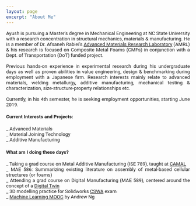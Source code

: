 ```yaml
---
layout: page
excerpt: "About Me"
---
```

<!---(font-family: "San Francisco", "Roboto", "Segoe UI";)--> 



<div style="text-align: justify"> 
<span style="font-family:San Francisco, Roboto, Segoe UI; font-size:10pt;">
  
Ayush is pursuing a Master's degree in Mechanical Engineering at NC State University with a research concentration in structural mechanics, materials & manufacturing. He is a member of Dr. Afsaneh Rabiei's <a href="https://people.engr.ncsu.edu/arabiei/">Advanced Materials Research Laboratory</a> (AMRL) & his research is focused on Composite Metal Foams (CMFs) in conjunction with a Dept. of Transportation (DoT) funded project.<br />
<br />
Previous hands-on experience in experimental research during his undergraduate days as well as proven abilities in value engineering, design & benchmarking during employment with a Japanese firm. Research interests mainly relate to advanced materials, welding metallurgy, additive manufacturing, mechanical testing & characterization, size-structure-property relationships etc. 
<br />
<br />
Currently, in his 4th semester, he is seeking employment opportunities, starting June 2019.

<h4>Current Interests and Projects:</h4> 
_ Advanced Materials <br />
_ Material Joining Technology<br />
_ Additive Manufacturing

<h4>What am I doing these days? </h4>
_ Taking a grad course on Metal Additive Manufacturing (ISE 789), taught at <a href="https://www.camal.ncsu.edu/">CAMAL</a><br />
_ MAE 586: Summarizing existing literature on assembly of metal-based cellular structures (or foams) <br />
_ Attending a grad course on Digital Manufacturing (MAE 589), centered around the concept of a <a href="https://www2.deloitte.com/insights/us/en/focus/industry-4-0/digital-twin-technology-smart-factory.html">Digital Twin</a> <br /> 
_ 3D modelling practice for Solidworks <a href="https://www.solidworks.com/sw/support/796_enu_html.htm">CSWA</a> exam <br />
_ <a href="https://www.coursera.org/learn/machine-learning">Machine Learning MOOC</a> by Andrew Ng <br />

</span> 


